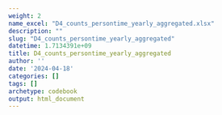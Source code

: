 ```yaml
---
weight: 2
name_excel: "D4_counts_persontime_yearly_aggregated.xlsx"
description: ""
slug: "D4_counts_persontime_yearly_aggregated"
datetime: 1.7134391e+09
title: D4_counts_persontime_yearly_aggregated
author: ''
date: '2024-04-18'
categories: []
tags: []
archetype: codebook
output: html_document
---
```


<div class="tabcontent"></div>
